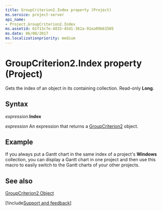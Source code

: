 ```yaml
---
title: GroupCriterion2.Index property (Project)
ms.service: project-server
api_name:
- Project.GroupCriterion2.Index
ms.assetid: 61f13c7e-4833-45d1-362a-91ea99b63505
ms.date: 06/08/2017
ms.localizationpriority: medium
---
```



# GroupCriterion2.Index property (Project)

Gets the index of an object in its containing collection. Read-only **Long**.


## Syntax

_expression_.**Index**

 _expression_ An expression that returns a [GroupCriterion2](./Project.GroupCriterion2.md) object.


## Example

If you always put a Gantt chart in the same index of a project's **Windows** collection, you can display a Gantt chart in one project and then use this macro to easily switch to the Gantt charts of your other projects.


## See also


[GroupCriterion2 Object](Project.GroupCriterion2.md)

[!include[Support and feedback](~/includes/feedback-boilerplate.md)]